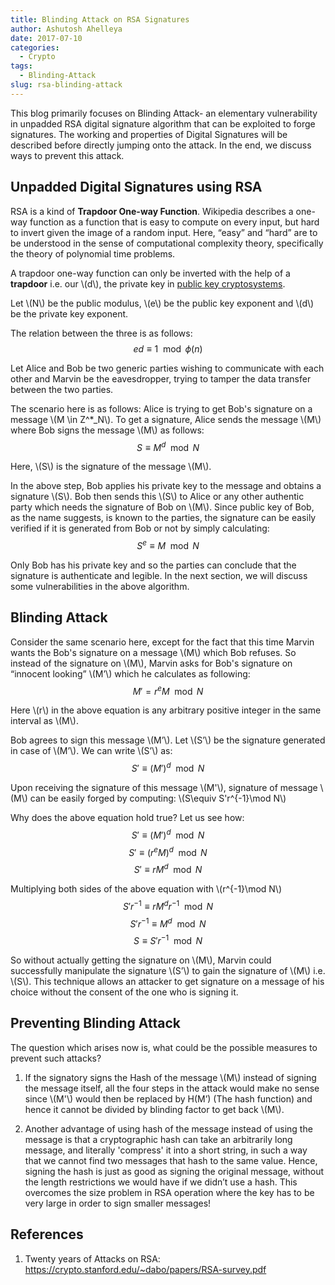 ```yaml
---
title: Blinding Attack on RSA Signatures
author: Ashutosh Ahelleya
date: 2017-07-10
categories:
  - Crypto
tags:
  - Blinding-Attack
slug: rsa-blinding-attack
---
```


This blog primarily focuses on Blinding Attack- an elementary vulnerability in unpadded RSA digital signature algorithm that can be exploited to forge signatures. The working and properties of Digital Signatures will be described before directly jumping onto the attack. In the end, we discuss ways to prevent this attack.

## Unpadded Digital Signatures using RSA

RSA is a kind of **Trapdoor One-way Function**. Wikipedia describes a one-way function as a function that is easy to compute on every input, but hard to invert given the image of a random input. Here, “easy” and “hard” are to be understood in the sense of computational complexity theory, specifically the theory of polynomial time problems.

A trapdoor one-way function can only be inverted with the help of a **trapdoor** i.e. our \\(d\\), the private key in [public key cryptosystems](https://en.wikipedia.org/wiki/Public-key_cryptography).

Let \\(N\\) be the public modulus, \\(e\\) be the public key exponent and \\(d\\) be the private key exponent.

The relation between the three is as follows:
$$ed\equiv 1\mod \phi(n)$$

Let Alice and Bob be two generic parties wishing to communicate with each other and Marvin be the eavesdropper, trying to tamper the data transfer between the two parties.

The scenario here is as follows: Alice is trying to get Bob's signature on a message \\(M \in Z^\*\_N\\). To get a signature, Alice sends the message \\(M\\) where Bob signs the message \\(M\\) as follows:
$$S\equiv M^d\mod N$$

Here, \\(S\\) is the signature of the message \\(M\\).

In the above step, Bob applies his private key to the message and obtains a signature \\(S\\). Bob then sends this \\(S\\) to Alice or any other authentic party which needs the signature of Bob on \\(M\\). Since public key of Bob, as the name suggests, is known to the parties, the signature can be easily verified if it is generated from Bob or not by simply calculating:
$$S^e\equiv M\mod N$$

Only Bob has his private key and so the parties can conclude that the signature is authenticate and legible. In the next section, we will discuss some vulnerabilities in the above algorithm.

## Blinding Attack

Consider the same scenario here, except for the fact that this time Marvin wants the Bob's signature on a message \\(M\\) which Bob refuses. So instead of the signature on \\(M\\), Marvin asks for Bob's signature on “innocent looking” \\(M’\\) which he calculates as following:
$$M' = r^eM\mod N$$

Here \\(r\\) in the above equation is any arbitrary positive integer in the same interval as \\(M\\).

Bob agrees to sign this message \\(M’\\). Let \\(S’\\) be the signature generated in case of \\(M’\\). We can write \\(S’\\) as:
$$S'\equiv (M')^d\mod N$$

Upon receiving the signature of this message \\(M'\\), signature of message \\(M\\) can be easily forged by computing: \\(S\equiv S'r^{-1}\mod N\\)

Why does the above equation hold true? Let us see how:  
$$S' \equiv (M')^d\mod N$$
$$S' \equiv (r^eM)^d\mod N$$
$$S' \equiv rM^d\mod N$$

Multiplying both sides of the above equation with \\(r^{-1}\mod N\\)
$$S'r^{-1}\equiv rM^dr^{-1}\mod N$$
$$S'r^{-1}\equiv M^d\mod N$$
$$S\equiv S'r^{-1}\mod N$$

So without actually getting the signature on \\(M\\), Marvin could successfully manipulate the signature \\(S’\\) to gain the signature of \\(M\\) i.e. \\(S\\). This technique allows an attacker to get signature on a message of his choice without the consent of the one who is signing it.

## Preventing Blinding Attack

The question which arises now is, what could be the possible measures to prevent such attacks?

 1. If the signatory signs the Hash of the message \\(M\\) instead of signing the message itself, all the four steps in the attack would make no sense since \\(M'\\) would then be replaced by H(M’) (The hash function) and hence it cannot be divided by blinding factor to get back \\(M\\).

 2. Another advantage of using hash of the message instead of using the message is that a cryptographic hash can take an arbitrarily long message, and literally 'compress' it into a short string, in such a way that we cannot find two messages that hash to the same value. Hence, signing the hash is just as good as signing the original message, without the length restrictions we would have if we didn’t use a hash. This overcomes the size problem in RSA operation where the key has to be very large in order to sign smaller messages!

## References

1. Twenty years of Attacks on RSA: https://crypto.stanford.edu/~dabo/papers/RSA-survey.pdf
